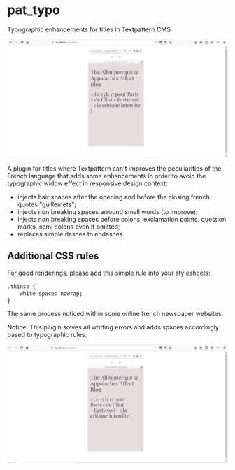 # pat_typo
Typographic enhancements for titles in Textpattern CMS

![Without plugin](https://raw.githubusercontent.com/cara-tm/pat_typo/master/without-plugin.png "Without plugin")

A plugin for titles where Textpattern can't improves the peculiarities of the French language that adds some enhancements in order to avoid the typographic widow effect in responsive design context:

* injects hair spaces after the opening and before the closing french quotes "guillemets";
* injects non breaking spaces arround small words (to improve);
* injects non breaking spaces before colons, exclamation points, question marks, semi colons even if omitted;
* replaces simple dashes to endashes.

## Additional CSS rules

For good renderings, please add this simple rule into your stylesheets:

    .thinsp {
    	white-space: nowrap;
    }

The same process noticed within some online french newspaper websites.

Notice: This plugin solves all writting errors and adds spaces accordingly based to typographic rules.

![Result with plugin](https://raw.githubusercontent.com/cara-tm/pat_typo/master/with-plugin-enabled.png "With plugin enabled")
